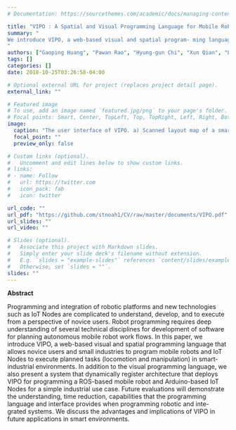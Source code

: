 ```yaml
---
# Documentation: https://sourcethemes.com/academic/docs/managing-content/

title: "VIPO : A Spatial and Visual Programming Language for Mobile Robots and IoT Nodes"
summary: "
We introduce VIPO, a web-based visual and spatial program- ming language that allows novice users and small industries to program mobile robots and IoT Nodes to execute planned tasks.
"
authors: ["Gaoping Huang", "Pawan Rao", "Hyung-gun Chi", "Xun Qian", "Luis Paredes", "Karthik Ramani"]
tags: []
categories: []
date: 2018-10-25T03:26:58-04:00

# Optional external URL for project (replaces project detail page).
external_link: ""

# Featured image
# To use, add an image named `featured.jpg/png` to your page's folder.
# Focal points: Smart, Center, TopLeft, Top, TopRight, Left, Right, BottomLeft, Bottom, BottomRight.
image:
  caption: "The user interface of VIPO. a) Scanned layout map of a smart environment, b) IoT Nodes on the map, c) toolbar for creating programming notations, d) a Pick-and-Drop notation meaning robot picks 1 box from one IoT Node and drops to another IoT Node"
  focal_point: ""
  preview_only: false

# Custom links (optional).
#   Uncomment and edit lines below to show custom links.
# links:
# - name: Follow
#   url: https://twitter.com
#   icon_pack: fab
#   icon: twitter

url_code: ""
url_pdf: "https://github.com/stnoah1/CV/raw/master/documents/VIPO.pdf"
url_slides: ""
url_video: ""

# Slides (optional).
#   Associate this project with Markdown slides.
#   Simply enter your slide deck's filename without extension.
#   E.g. `slides = "example-slides"` references `content/slides/example-slides.md`.
#   Otherwise, set `slides = ""`.
slides: ""
---
```

**Abstract**

Programming and integration of robotic platforms and new technologies such as IoT Nodes are complicated to understand, develop, and to execute from a perspective of novice users. Robot programming requires deep understanding of several technical disciplines for development of software for planning autonomous mobile robot work flows. In this paper, we introduce VIPO, a web-based visual and spatial programming language that allows novice users and small industries to program mobile robots and IoT Nodes to execute planned tasks (locomotion and manipulation) in smart-industrial environments. In addition to the visual programming language, we also present a system that dynamically register architecture that deploys VIPO for programming a ROS-based mobile robot and Arduino-based IoT Nodes for a simple industrial use case. Future evaluations will demonstrate the understanding, time reduction, capabilities that the programming language and interface provides when programming robotic and inte- grated systems. We discuss the advantages and implications of VIPO in future applications in smart environments.
